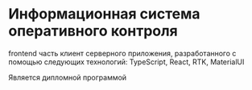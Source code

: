 # Информационная система оперативного контроля

frontend часть клиент серверного приложения, разработанного с помощью следующих технологий:
TypeScript, React, RTK, MaterialUI

Является дипломной программой
